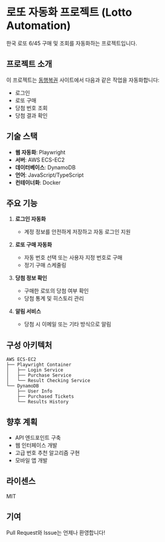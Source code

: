 # 로또 자동화 프로젝트 (Lotto Automation)

한국 로또 6/45 구매 및 조회를 자동화하는 프로젝트입니다.

## 프로젝트 소개

이 프로젝트는 [동행복권](https://dhlottery.co.kr) 사이트에서 다음과 같은 작업을 자동화합니다:

- 로그인
- 로또 구매
- 당첨 번호 조회
- 당첨 결과 확인

## 기술 스택

- **웹 자동화**: Playwright
- **서버**: AWS ECS-EC2
- **데이터베이스**: DynamoDB
- **언어**: JavaScript/TypeScript
- **컨테이너화**: Docker

## 주요 기능

1. **로그인 자동화**
   - 계정 정보를 안전하게 저장하고 자동 로그인 지원

2. **로또 구매 자동화**
   - 자동 번호 선택 또는 사용자 지정 번호로 구매
   - 정기 구매 스케줄링

3. **당첨 정보 확인**
   - 구매한 로또의 당첨 여부 확인
   - 당첨 통계 및 히스토리 관리

4. **알림 서비스**
   - 당첨 시 이메일 또는 기타 방식으로 알림

## 구성 아키텍처

```
AWS ECS-EC2
├── Playwright Container
│   ├── Login Service
│   ├── Purchase Service
│   └── Result Checking Service
└── DynamoDB
    ├── User Info
    ├── Purchased Tickets
    └── Results History
```

## 향후 계획

- API 엔드포인트 구축
- 웹 인터페이스 개발
- 고급 번호 추천 알고리즘 구현
- 모바일 앱 개발

## 라이센스

MIT

## 기여

Pull Request와 Issue는 언제나 환영합니다!
